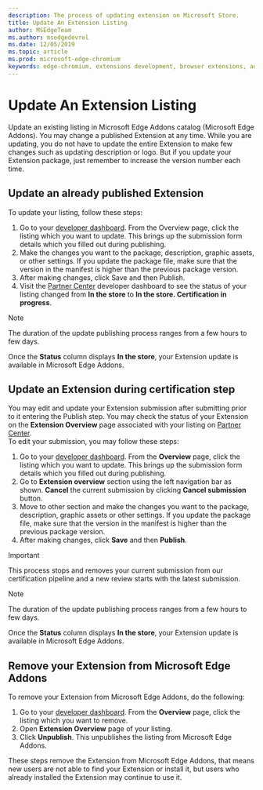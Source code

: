 ```yaml
---
description: The process of updating extension on Microsoft Store.
title: Update An Extension Listing
author: MSEdgeTeam
ms.author: msedgedevrel
ms.date: 12/05/2019
ms.topic: article
ms.prod: microsoft-edge-chromium
keywords: edge-chromium, extensions development, browser extensions, addons, partner center, developer
---
```


# Update An Extension Listing  

Update an existing listing in Microsoft Edge Addons catalog \(Microsoft Edge Addons\).  You may change a published Extension at any time.  While you are updating, you do not have to update the entire Extension to make few changes such as updating description or logo.  But if you update your Extension package, just remember to increase the version number each time.  

## Update an already published Extension  

To update your listing, follow these steps:  

1.	Go to your [developer dashboard][MicrosoftPartnerCenter].  From the Overview page, click the listing which you want to update.  This brings up the submission form details which you filled out during publishing.  
1.	Make the changes you want to the package, description, graphic assets, or other settings.  If you update the package file, make sure that the version in the manifest is higher than the previous package version.
1.	After making changes, click Save and then Publish.
1.	Visit the [Partner Center][MicrosoftPartnerCenter] developer dashboard to see the status of your listing changed from **In the store** to **In the store.  Certification in progress**.  

> [!NOTE]
> The duration of the update publishing process ranges from a few hours to few days.  

Once the **Status** column displays **In the store**, your Extension update is available in Microsoft Edge Addons.  

## Update an Extension during certification step  

You may edit and update your Extension submission after submitting prior to it entering the Publish step.  You may check the status of your Extension on the **Extension Overview** page associated with your listing on [Partner Center][MicrosoftPartnerCenter].  
To edit your submission, you may follow these steps:  

1.	Go to your [developer dashboard][MicrosoftPartnerCenter].  From the **Overview** page, click the listing which you want to update.  This brings up the submission form details which you filled out during publishing.  
1.	Go to **Extension overview** section using the left navigation bar as shown.  **Cancel** the current submission by clicking **Cancel submission** button.  
1.	Move to other section and make the changes you want to the package, description, graphic assets or other settings.  If you update the package file, make sure that the version in the manifest is higher than the previous package version.  
1.	After making changes, click **Save** and then **Publish**.  

> [!IMPORTANT]
> This process stops and removes your current submission from our certification pipeline and a new review starts with the latest submission.  

> [!NOTE]
> The duration of the update publishing process ranges from a few hours to few days.  

Once the **Status** column displays **In the store**, your Extension update is available in Microsoft Edge Addons.  

## Remove your Extension from Microsoft Edge Addons  

To remove your Extension from Microsoft Edge Addons, do the following:  

1.	Go to your [developer dashboard][MicrosoftPartnerCenter].  From the **Overview** page, click the listing which you want to remove.  
1.	Open **Extension Overview** page of your listing.  
1.	Click **Unpublish**.  This unpublishes the listing from Microsoft Edge Addons.  

These steps remove the Extension from Microsoft Edge Addons, that means new users are not able to find your Extension or install it, but users who already installed the Extension may continue to use it.  

<!-- image links -->  

<!-- links -->  

[MicrosoftPartnerCenter]: https://partner.microsoft.com/dashboard/registration/AccountInfo?accountProgram=MSEdgeAddons "Partner Center"  
